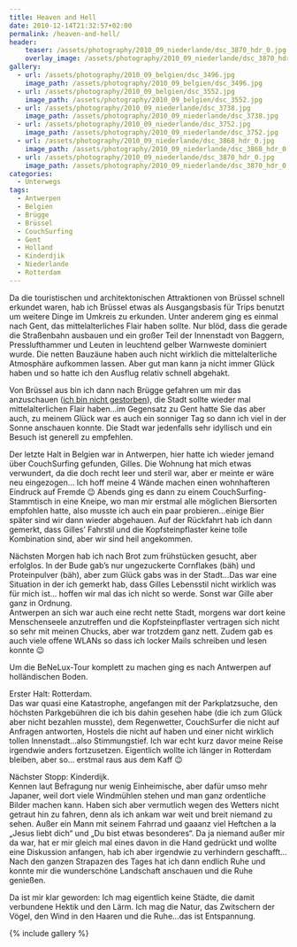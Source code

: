 ```yaml
---
title: Heaven and Hell
date: 2010-12-14T21:32:57+02:00
permalink: /heaven-and-hell/
header:
    teaser: /assets/photography/2010_09_niederlande/dsc_3870_hdr_0.jpg
    overlay_image: /assets/photography/2010_09_niederlande/dsc_3870_hdr_0.jpg
gallery:
  - url: /assets/photography/2010_09_belgien/dsc_3496.jpg
    image_path: /assets/photography/2010_09_belgien/dsc_3496.jpg
  - url: /assets/photography/2010_09_belgien/dsc_3552.jpg
    image_path: /assets/photography/2010_09_belgien/dsc_3552.jpg
  - url: /assets/photography/2010_09_niederlande/dsc_3738.jpg
    image_path: /assets/photography/2010_09_niederlande/dsc_3738.jpg
  - url: /assets/photography/2010_09_niederlande/dsc_3752.jpg
    image_path: /assets/photography/2010_09_niederlande/dsc_3752.jpg
  - url: /assets/photography/2010_09_niederlande/dsc_3868_hdr_0.jpg
    image_path: /assets/photography/2010_09_niederlande/dsc_3868_hdr_0.jpg
  - url: /assets/photography/2010_09_niederlande/dsc_3870_hdr_0.jpg
    image_path: /assets/photography/2010_09_niederlande/dsc_3870_hdr_0.jpg
categories:
  - Unterwegs
tags:
  - Antwerpen
  - Belgien
  - Brügge
  - Brüssel
  - CouchSurfing
  - Gent
  - Holland
  - Kinderdjik
  - Niederlande
  - Rotterdam
---
```

Da die touristischen und architektonischen Attraktionen von Brüssel schnell erkundet waren, 
hab ich Brüssel etwas als Ausgangsbasis für Trips benutzt um weitere Dinge im Umkreis zu erkunden. 
Unter anderem ging es einmal nach Gent, das mittelalterliches Flair haben sollte. 
Nur blöd, dass die gerade die Straßenbahn ausbauen und ein großer Teil der Innenstadt von Baggern, Presslufthammer und 
Leuten in leuchtend gelber Warnweste dominiert wurde. Die netten Bauzäune haben auch nicht wirklich die mittelalterliche Atmosphäre aufkommen lassen. 
Aber gut man kann ja nicht immer Glück haben und so hatte ich den Ausflug relativ schnell abgehakt.

Von Brüssel aus bin ich dann nach Brügge gefahren um mir das anzuschauen ([ich bin nicht gestorben](https://www.imdb.com/title/tt0780536/?ref_=nv_sr_1?ref_=nv_sr_1)), 
die Stadt sollte wieder mal mittelalterlichen Flair haben…im Gegensatz zu Gent hatte Sie das aber auch, 
zu meinem Glück war es auch ein sonniger Tag so dann ich viel in der Sonne anschauen konnte. 
Die Stadt war jedenfalls sehr idyllisch und ein Besuch ist generell zu empfehlen.

Der letzte Halt in Belgien war in Antwerpen, hier hatte ich wieder jemand über CouchSurfing gefunden, Gilles. 
Die Wohnung hat mich etwas verwundert, da die doch recht leer und steril war, aber er meinte er wäre neu eingezogen…
Ich hoff meine 4 Wände machen einen wohnhafteren Eindruck auf Fremde 😉 Abends ging es dann zu einem CouchSurfing-Stammtisch in eine Kneipe, 
wo man mir erstmal alle möglichen Biersorten empfohlen hatte, also musste ich auch ein paar probieren…einige Bier später sind wir dann wieder abgehauen. 
Auf der Rückfahrt hab ich dann gemerkt, dass Gilles’ Fahrstil und die Kopfsteinpflaster keine tolle Kombination sind, aber wir sind heil angekommen.  

Nächsten Morgen hab ich nach Brot zum frühstücken gesucht, aber erfolglos. In der Bude gab’s nur ungezuckerte Cornflakes (bäh) und Proteinpulver (bäh), 
aber zum Glück gabs was in der Stadt…Das war eine Situation in der ich gemerkt hab, dass Gilles Lebensstil nicht wirklich was für mich ist…
hoffen wir mal das ich nicht so werde. Sonst war Gille aber ganz in Ordnung.  
Antwerpen an sich war auch eine recht nette Stadt, morgens war dort keine Menschenseele anzutreffen und die 
Kopfsteinpflaster vertragen sich nicht so sehr mit meinen Chucks, aber war trotzdem ganz nett. 
Zudem gab es auch viele offene WLANs so dass ich locker Mails schreiben und lesen konnte 😉

Um die BeNeLux-Tour komplett zu machen ging es nach Antwerpen auf holländischen Boden.

Erster Halt: Rotterdam.  
Das war quasi eine Katastrophe, angefangen mit der Parkplatzsuche, den höchsten Parkgebühren die ich bis dahin 
gesehen habe (die ich zum Glück aber nicht bezahlen musste), dem Regenwetter, CouchSurfer die nicht auf Anfragen antworten, 
Hostels die nicht auf haben und einer nicht wirklich tollen Innenstadt…also Stimmungstief. 
Ich war echt kurz davor meine Reise irgendwie anders fortzusetzen. Eigentlich wollte ich länger in Rotterdam bleiben, aber so…
erstmal raus aus dem Kaff 😉  

Nächster Stopp: Kinderdijk.  
Kennen laut Befragung nur wenig Einheimische, aber dafür umso mehr Japaner, weil dort viele Windmühlen stehen und 
man ganz ordentliche Bilder machen kann. Haben sich aber vermutlich wegen des Wetters nicht getraut hin zu fahren, 
denn als ich ankam war weit und breit niemand zu sehen. Außer ein Mann mit seinem Fahrrad und gaaanz viel 
Heftchen a la „Jesus liebt dich“ und „Du bist etwas besonderes“. Da ja niemand außer mir da war, hat er mir gleich mal 
eines davon in die Hand gedrückt und wollte eine Diskussion anfangen, hab ich aber irgendwie zu verhindern geschafft…
Nach den ganzen Strapazen des Tages hat ich dann endlich Ruhe und konnte mir die wunderschöne Landschaft anschauen und die Ruhe genießen. 
 
Da ist mir klar geworden: Ich mag eigentlich keine Städte, die damit verbundene Hektik und den Lärm. 
Ich mag die Natur, das Zwitschern der Vögel, den Wind in den Haaren und die Ruhe…das ist Entspannung.

{% include gallery %}
